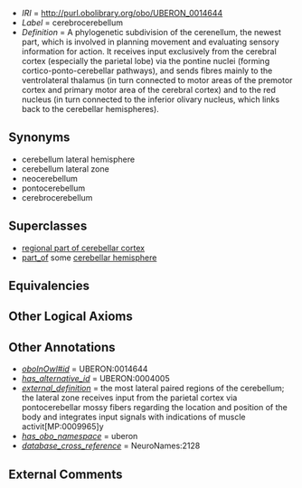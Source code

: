  * *IRI* = http://purl.obolibrary.org/obo/UBERON_0014644
 * *Label* = cerebrocerebellum
 * *Definition* = A phylogenetic subdivision of the cerenellum, the newest part, which is involved in planning movement and evaluating sensory information for action. It receives input exclusively from the cerebral cortex (especially the parietal lobe) via the pontine nuclei (forming cortico-ponto-cerebellar pathways), and sends fibres mainly to the ventrolateral thalamus (in turn connected to motor areas of the premotor cortex and primary motor area of the cerebral cortex) and to the red nucleus (in turn connected to the inferior olivary nucleus, which links back to the cerebellar hemispheres).

## Synonyms

 * cerebellum lateral hemisphere
 * cerebellum lateral zone
 * neocerebellum
 * pontocerebellum
 * cerebrocerebellum

## Superclasses

 * [regional part of cerebellar cortex](../../UBERON/49/UBERON_0002749.md)
 * [part_of](../../BFO/50/BFO_0000050.md) some [cerebellar hemisphere](../../UBERON/45/UBERON_0002245.md)

## Equivalencies


## Other Logical Axioms


## Other Annotations

 * *[oboInOwl#id](../../id/oboInOwl#id.md)* = UBERON:0014644
 * *[has_alternative_id](../../Id/oboInOwl#hasAlternativeId.md)* = UBERON:0004005
 * *[external_definition](../../UBPROP/01/UBPROP_0000001.md)* = the most lateral paired regions of the cerebellum; the lateral zone receives input from the parietal cortex via pontocerebellar mossy fibers regarding the location and position of the body and integrates input signals with indications of muscle activit[MP:0009965]y
 * *[has_obo_namespace](../../ce/oboInOwl#hasOBONamespace.md)* = uberon
 * *[database_cross_reference](../../ef/oboInOwl#hasDbXref.md)* = NeuroNames:2128

## External Comments

